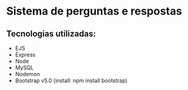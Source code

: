 # Sistema de perguntas e respostas

## Tecnologias utilizadas:
- EJS
- Express
- Node
- MySQL
- Nodemon
- Bootstrap v5.0 (install: npm install bootstrap)